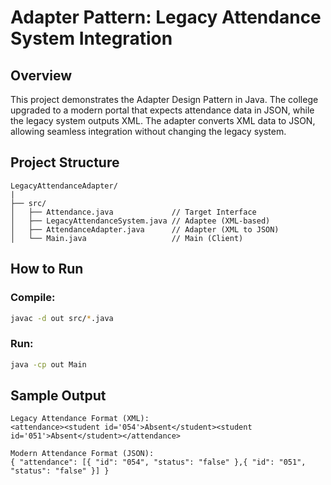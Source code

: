 # Adapter Pattern: Legacy Attendance System Integration

## Overview

This project demonstrates the Adapter Design Pattern in Java.
The college upgraded to a modern portal that expects attendance data in JSON, while the legacy system outputs XML.
The adapter converts XML data to JSON, allowing seamless integration without changing the legacy system.



## Project Structure

```
LegacyAttendanceAdapter/
|
├── src/
│   ├── Attendance.java             // Target Interface
│   ├── LegacyAttendanceSystem.java // Adaptee (XML-based)
│   ├── AttendanceAdapter.java      // Adapter (XML to JSON)
│   └── Main.java                   // Main (Client)
```



## How to Run

### Compile:

```bash
javac -d out src/*.java
```

### Run:

```bash
java -cp out Main
```



## Sample Output

```
Legacy Attendance Format (XML):
<attendance><student id='054'>Absent</student><student id='051'>Absent</student></attendance>

Modern Attendance Format (JSON):
{ "attendance": [{ "id": "054", "status": "false" },{ "id": "051", "status": "false" }] }
```
